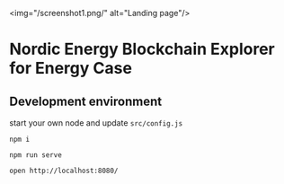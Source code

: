 
<img="/screenshot1.png/" alt="Landing page"/>

Nordic Energy Blockchain Explorer for Energy Case
=====================================

Development environment
-----------------------

start your own node and update `src/config.js`

`npm i`

`npm run serve`

`open http://localhost:8080/`
